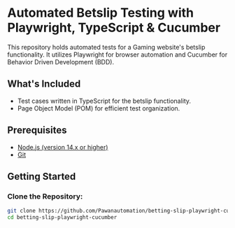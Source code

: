 # Automated Betslip Testing with Playwright, TypeScript & Cucumber

This repository holds automated tests for a Gaming website's betslip functionality. It utilizes Playwright for browser automation and Cucumber for Behavior Driven Development (BDD).

## What's Included

- Test cases written in TypeScript for the betslip functionality.
- Page Object Model (POM) for efficient test organization.

## Prerequisites

- [Node.js (version 14.x or higher)](https://nodejs.org/en)
- [Git](https://git-scm.com/)

## Getting Started

### Clone the Repository:

```bash
git clone https://github.com/Pawanautomation/betting-slip-playwright-cucumber.git
cd betting-slip-playwright-cucumber

